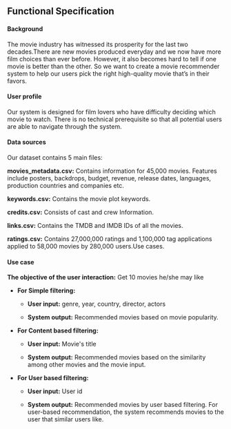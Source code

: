 ## Functional Specification

#### Background

The movie industry has witnessed its prosperity for the last two decades.There are new movies produced everyday and we now have more film choices than ever before. However, it also becomes hard to tell if one movie is better than the other. So we want to create a movie recommender system to help our users pick the right high-quality movie that’s in their favors.

#### User profile

Our system is designed for film lovers who have difficulty deciding which movie to watch. There is no technical prerequisite so that all potential users are able to navigate through the system.

#### Data sources

Our dataset contains 5 main files:

**movies_metadata.csv:** Contains information for 45,000 movies. Features include posters, backdrops, budget, revenue, release dates, languages, production countries and companies etc.

**keywords.csv:** Contains the movie plot keywords.

**credits.csv:** Consists of cast and crew Information.

**links.csv:** Contains the TMDB and IMDB IDs of all the movies.

**ratings.csv:** Contains 27,000,000 ratings and 1,100,000 tag applications applied to 58,000 movies by 280,000 users.Use cases. 

#### Use case

**The objective of the user interaction:** Get 10 movies he/she may like

- **For Simple filtering:**

  - **User input:** genre, year, country, director, actors

  - **System output:** Recommended movies based on movie popularity. 

- **For Content based filtering:**

  - **User input:** Movie's title

  - **System output:** Recommended movies based on the similarity among other movies and the movie input.

- **For User based filtering:**

  - **User input:** User id

  - **System output:** Recommended movies by user based filtering. For user-based recommendation, the system recommends movies to the user that similar users like. 


